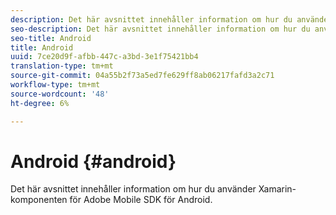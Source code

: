 ```yaml
---
description: Det här avsnittet innehåller information om hur du använder Xamarin-komponenten för Adobe Mobile SDK för Android.
seo-description: Det här avsnittet innehåller information om hur du använder Xamarin-komponenten för Adobe Mobile SDK för Android.
seo-title: Android
title: Android
uuid: 7ce20d9f-afbb-447c-a3bd-3e1f75421bb4
translation-type: tm+mt
source-git-commit: 04a55b2f73a5ed7fe629ff8ab06217fafd3a2c71
workflow-type: tm+mt
source-wordcount: '48'
ht-degree: 6%

---
```



# Android {#android}

Det här avsnittet innehåller information om hur du använder Xamarin-komponenten för Adobe Mobile SDK för Android.

